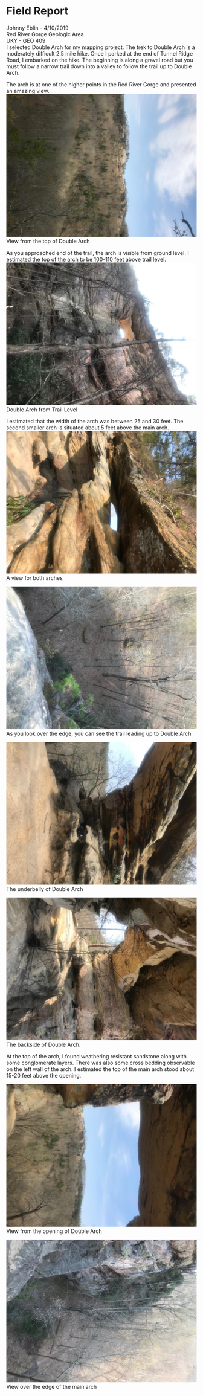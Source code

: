 # Field Report
Johnny Eblin - 4/10/2019 <br/>
Red River Gorge Geologic Area <br/>
UKY - GEO 409 <br/>
I selected Double Arch for my mapping project. The trek to Double Arch is a moderately difficult 2.5 mile hike. Once I parked at the end of Tunnel Ridge Road, I embarked on the hike. The beginning is along a gravel road but you must follow a narrow trail down into a valley to follow the trail up to Double Arch. <br/>

The arch is at one of the higher points in the Red River Gorge and presented an amazing view.
![View from the top of Double Arch](https://github.com/jseb223/rrg/blob/master/basemap/Double_Arch_View3.jpg)
View from the top of Double Arch <br/>

As you approached end of the trail, the arch is visible from ground level. I estimated the top of the arch to be 100-110 feet above trail level.
![Double Arch from Trail Level](https://github.com/jseb223/rrg/blob/master/basemap/Double_Arch_ViewfromTrail.jpg)
Double Arch from Trail Level <br/>

I estimated that the width of the arch was between 25 and 30 feet. The second smaller arch is situated about 5 feet above the main arch.
![A view for both arches](https://github.com/jseb223/rrg/blob/master/basemap/Double_Arch_Both_Arches.jpg)
A view for both arches

![As you look over the edge, you can see the trail leading up to Double Arch](https://github.com/jseb223/rrg/blob/master/basemap/Double_Arch_Trail2.jpg)
As you look over the edge, you can see the trail leading up to Double Arch

![The underbelly of Double Arch](https://github.com/jseb223/rrg/blob/master/basemap/Double_Arch_Underbelly_Scale.jpg)
The underbelly of Double Arch

![The backside of Double Arch.](https://github.com/jseb223/rrg/blob/master/basemap/Double_Arch_Back_Side1.jpg)
The backside of Double Arch. <br/>

At the top of the arch, I found weathering resistant sandstone along with some conglomerate layers. There was also some cross bedding observable on the left wall of the arch. I estimated the top of the main arch stood about 15-20 feet above the opening.

![View from the opening of Double Arch](https://github.com/jseb223/rrg/blob/master/basemap/Double_Arch_View1.jpg)
View from the opening of Double Arch

![View over the edge of the main arch](https://github.com/jseb223/rrg/blob/master/basemap/Double_Arch_Trail1.jpg)
View over the edge of the main arch